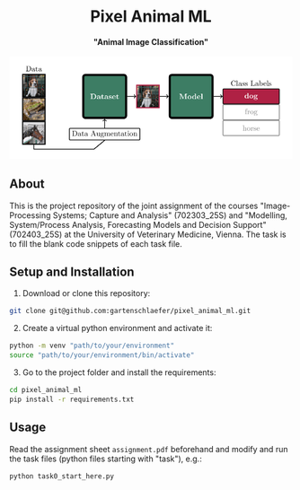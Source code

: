 <div align="center">
  <h1>Pixel Animal ML</h1>
  <h4>"Animal Image Classification"</h4>
  <img src="./title.svg" width="650"/>
</div>

## About
This is the project repository of the joint assignment of the courses "Image-Processing Systems; Capture and Analysis" (702303_25S) and "Modelling, System/Process Analysis, Forecasting Models and Decision Support" (702403_25S) at the University of Veterinary Medicine, Vienna.
The task is to fill the blank code snippets of each task file.

## Setup and Installation
1. Download or clone this repository:
```bash
git clone git@github.com:gartenschlaefer/pixel_animal_ml.git
```

2. Create a virtual python environment and activate it:
```bash
python -m venv "path/to/your/environment"
source "path/to/your/environment/bin/activate"
```

3. Go to the project folder and install the requirements:
```bash
cd pixel_animal_ml
pip install -r requirements.txt
```

## Usage
Read the assignment sheet `assignment.pdf` beforehand and modify and run the task files (python files starting with "task"), e.g.:
```bash
python task0_start_here.py
```